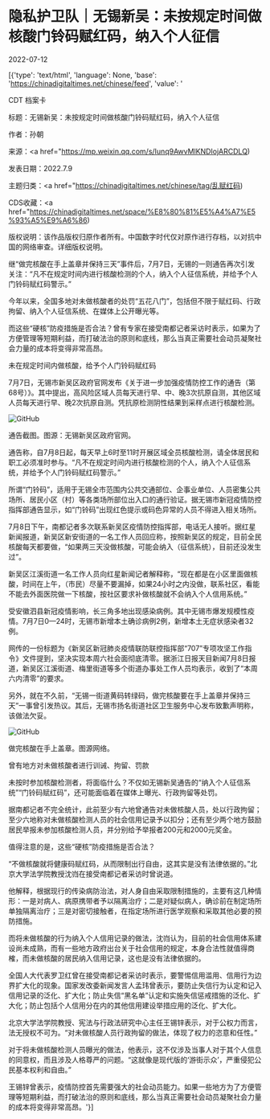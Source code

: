 # 隐私护卫队｜无锡新吴：未按规定时间做核酸门铃码赋红码，纳入个人征信

2022-07-12

[{'type': 'text/html', 'language': None, 'base': 'https://chinadigitaltimes.net/chinese/feed', 'value': '

CDT 档案卡

标题：无锡新吴：未按规定时间做核酸门铃码赋红码，纳入个人征信

作者：孙朝

来源：<a href="https://mp.weixin.qq.com/s/Iunq9AwvMlKNDIojARCDLQ)

发表日期：2022.7.9

主题归类：<a href="https://chinadigitaltimes.net/chinese/tag/乱赋红码)

CDS收藏：<a href="https://chinadigitaltimes.net/space/%E8%80%81%E5%A4%A7%E5%93%A5%E9%A6%86)

版权说明：该作品版权归原作者所有。中国数字时代仅对原作进行存档，以对抗中国的网络审查。详细版权说明。





继“做完核酸在手上盖章并保持三天”事件后，7月7日，无锡的一则通告再次引发关注：“凡不在规定时间内进行核酸检测的个人，纳入个人征信系统，并给予个人门铃码赋红码警示。”

今年以来，全国多地对未做核酸者的处罚“五花八门”，包括但不限于赋红码、行政拘留、纳入个人征信系统、在媒体上公开曝光等。

而这些“硬核”防疫措施是否合法？曾有专家在接受南都记者采访时表示，如果为了方便管理等短期利益，而打破法治的原则和底线，那么当真正需要社会动员凝聚社会力量的成本将变得非常高昂。

未在规定时间内做核酸，给予个人门铃码赋红码

7月7日，无锡市新吴区政府官网发布《关于进一步加强疫情防控工作的通告（第68号）》。其中提出，高风险区域人员每天进行早、中、晚3次抗原自测，其他区域人员每天进行早、晚2次抗原自测。凭抗原检测阴性结果到采样点进行核酸检测。

![GitHub](https://chinadigitaltimes.net/chinese/files/2022/07/post-684193-62cd1e686693e.png)

通告截图。图源：无锡新吴区政府官网。

通告称，自7月8日起，每天早上6时至11时开展区域全员核酸检测，请全体居民和职工必须准时参与。“凡不在规定时间内进行核酸检测的个人，纳入个人征信系统，并给予个人门铃码赋红码警示。”

所谓“门铃码”，适用于无锡全市范围内公共交通部位、企事业单位、人员密集公共场所、居民小区（村）等各类场所部位出入口的通行验证。据无锡市新冠疫情防控指挥部通告显示，如“门铃码”出现红色提示或码色异常的人员不得进入相关场所。

7月8日下午，南都记者多次联系新吴区疫情防控指挥部，电话无人接听。据红星新闻报道，新吴区新安街道的一名工作人员回应称，按照新吴区的规定，目前全民核酸每天都要做，“如果两三天没做核酸，可能会纳入（征信系统），目前还没发生过”。

新吴区江溪街道一名工作人员向红星新闻记者解释称，“现在都是在小区里面做核酸，时间在上午，（市民）尽量不要漏掉，如果24小时之内没做，联系社区，看能不能去外面医院做一下核酸，按社区要求补做核酸就不会纳入个人信用系统。”

受安徽泗县新冠疫情影响，长三角多地出现感染病例。其中无锡市爆发规模性疫情。7月7日0—24时，无锡市新增本土确诊病例2例，新增本土无症状感染者32例。

网传的一份标题为《新吴区新冠肺炎疫情联防联控指挥部“707”专项攻坚工作指令》文件提到，坚决实现本周六社会面彻底清零。据浙江日报天目新闻7月8日报道，新吴区江溪街道、梅里街道等多个街道办事处工作人员均表示，收到了“本周六内清零”的要求。

另外，就在不久前，“无锡一街道黄码转绿码，做完核酸要在手上盖章并保持三天”一事曾引发热议。其后，无锡市扬名街道社区卫生服务中心发布致歉声明称，该做法欠妥。

![GitHub](https://chinadigitaltimes.net/chinese/files/2022/07/post-684193-62cd1e686d880.)

做完核酸在手上盖章。图源网络。

曾有地方对未做核酸者进行训诫、拘留、罚款

未按时参加核酸检测者，将面临什么？不仅如无锡新吴通告的“纳入个人征信系统”“门铃码赋红码”，还可能面临着在媒体上曝光、行政拘留等处罚。

据南都记者不完全统计，此前至少有六地曾通告对未做核酸人员，处以行政拘留；至少六地称对未做核酸检测人员的社会信用记录予以扣分；还有至少两个地方鼓励居民举报未参加核酸检测人员，并分别给予举报者200元和2000元奖金。

值得注意的是，这些“硬核”防疫措施是否合法？

“不做核酸就将健康码赋红码，从而限制出行自由，这其实是没有法律依据的。”北京大学法学院教授沈岿在接受南都记者采访时曾说道。

他解释，根据现行的传染病防治法，对人身自由采取限制措施的，主要有这几种情形：一是对病人、病原携带者予以隔离治疗；二是对疑似病人，确诊前在制定场所单独隔离治疗；三是对密切接触者，在指定场所进行医学观察和采取其他必要的预防措施。

而将未做核酸的行为纳入个人信用记录的做法，沈岿认为，目前的社会信用体系建设尚未成熟，而有一些地方政府出台关于社会信用的规定，本身合法性就值得商榷，而未做核酸的居民纳入信用记录，这也是没有法律依据的。

全国人大代表罗卫红曾在接受南都记者采访时表示，要警惕信用滥用、信用行为边界扩大化的现象。国家发改委新闻发言人孟玮曾表示，要防止失信行为认定和记入信用记录的泛化、扩大化；防止失信“黑名单”认定和实施失信惩戒措施的泛化、扩大化；防止包括个人信用分在内的其他信用建设举措应用的泛化、扩大化。

北京大学法学院教授、宪法与行政法研究中心主任王锡锌表示，对于公权力而言，法无授权不可为。“对未做核酸人员行政拘留的做法，体现了权力的恣意和任性。”

对于将未做核酸检测人员曝光的做法，他表示，这不仅涉及当事人对于其个人信息的同意权，而且涉及人格尊严的问题。“这就像是现代版的‘游街示众’，严重侵犯公民基本权利和自由。”

王锡锌曾表示，疫情防控首先需要强大的社会动员能力。如果一些地方为了方便管理等短期利益，而打破法治的原则和底线，那么当真正需要社会动员凝聚社会力量的成本将变得非常高昂。'}]